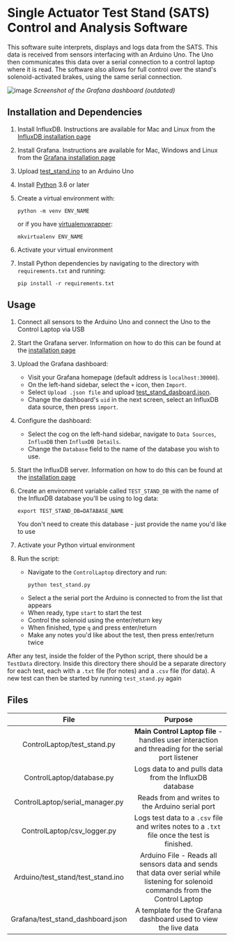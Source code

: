# Single Actuator Test Stand (SATS) Control and Analysis Software

This software suite interprets, displays and logs data from the SATS. This data is received from sensors interfacing with an Arduino Uno. The Uno then communicates this data over a serial connection to a control laptop where it is read. The software also allows for full control over the stand's solenoid-activated brakes, using the same serial connection.

![image](https://user-images.githubusercontent.com/44215543/53060162-0c704800-3494-11e9-808b-b9991d69bbf5.png)
_Screenshot of the Grafana dashboard (outdated)_

## Installation and Dependencies

1. Install InfluxDB. Instructions are available for Mac and Linux from the [InfluxDB installation page](https://docs.influxdata.com/influxdb/v1.7/introduction/installation/)
2. Install Grafana. Instructions are available for Mac, Windows and Linux from the [Grafana installation page](http://docs.grafana.org/installation/)
3. Upload [test_stand.ino](./Arduino/test_stand/test_stand.ino) to an Arduino Uno
4. Install [Python](https://www.python.org/downloads/) 3.6 or later
5. Create a virtual environment with:

    ```
    python -m venv ENV_NAME
    ```
    or if you have [virtualenvwrapper](https://virtualenvwrapper.readthedocs.io/en/latest/):

    ```
    mkvirtualenv ENV_NAME
    ```
6. Activate your virtual environment
7. Install Python dependencies by navigating to the directory with `requirements.txt` and running:
    ```
    pip install -r requirements.txt
    ```

## Usage

1. Connect all sensors to the Arduino Uno and connect the Uno to the Control Laptop via USB
2. Start the Grafana server. Information on how to do this can be found at the [installation page](http://docs.grafana.org/installation/)
3. Upload the Grafana dashboard:
   - Visit your Grafana homepage (default address is `localhost:30000`).
   - On the left-hand sidebar, select the `+` icon, then `Import`.
   - Select `Upload .json file` and upload [test_stand_dasboard.json](./Grafana/test_stand_dashboard.json).
   - Change the dashboard's `uid` in the next screen, select an InfluxDB data source, then press `import`.
4. Configure the dashboard:
   - Select the cog on the left-hand sidebar, navigate to `Data Sources`, `InfluxDB` then `InfluxDB Details`.
   - Change the `Database` field to the name of the database you wish to use.
5. Start the InfluxDB server. Information on how to do this can be found at the [installation page](https://docs.influxdata.com/influxdb/v1.7/introduction/installation/)
6. Create an environment variable called `TEST_STAND_DB` with the name of the InfluxDB database you'll be using to log data:

    ```
    export TEST_STAND_DB=DATABASE_NAME
    ```
    You don't need to create this database - just provide the name you'd like to use

7. Activate your Python virtual environment
8. Run the script:
   - Navigate to the `ControlLaptop` directory and run:
     ```
     python test_stand.py
     ```
   - Select a the serial port the Arduino is connected to from the list that appears
   - When ready, type `start` to start the test
   - Control the solenoid using the enter/return key
   - When finished, type `q` and press enter/return
   - Make any notes you'd like about the test, then press enter/return twice

After any test, inside the folder of the Python  script, there should be a `TestData` directory. Inside this directory there should be a separate directory for each test, each with a `.txt` file (for notes) and a `.csv` file (for data). A new test can then be started by running `test_stand.py` again

## Files

| File | Purpose |
|:----:|:-------:|
| ControlLaptop/test_stand.py | __Main Control Laptop file__ - handles user interaction and threading for the serial port listener|
| ControlLaptop/database.py | Logs data to and pulls data from the InfluxDB database |
| ControlLaptop/serial_manager.py | Reads from and writes to the Arduino serial port |
| ControlLaptop/csv_logger.py | Logs test data to a `.csv` file and writes notes to a `.txt` file once the test is finished. |
| Arduino/test_stand/test_stand.ino | Arduino File - Reads all sensors data and sends that data over serial while listening for solenoid commands from the Control Laptop |
| Grafana/test_stand_dashboard.json | A template for the Grafana dashboard used to view the live data |
